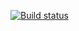 [![Build status](https://ci.appveyor.com/api/projects/status/9hvyg4icyr923v4k?svg=true)](https://ci.appveyor.com/project/MissarvaT/ajs-7-2-task)
